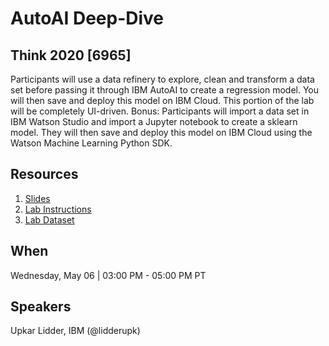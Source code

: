# AutoAI Deep-Dive
## Think 2020 [6965]

Participants will use a data refinery to explore, clean and transform a data set before passing it through IBM AutoAI to create a regression model. You will then save and deploy this model on IBM Cloud. This portion of the lab will be completely UI-driven. Bonus: Participants will import a data set in IBM Watson Studio and import a Jupyter notebook to create a sklearn model. They will then save and deploy this model on IBM Cloud using the Watson Machine Learning Python SDK.

## Resources
1. [Slides](assets/slides/Think_MC_6965.pdf)
2. [Lab Instructions](assets/lab/WatsonAutoAI-lab.pdf)
3. [Lab Dataset](assets/lab/customer_churn.csv)
   

## When
Wednesday, May 06 | 03:00 PM - 05:00 PM PT

## Speakers
Upkar Lidder, IBM (@lidderupk)
